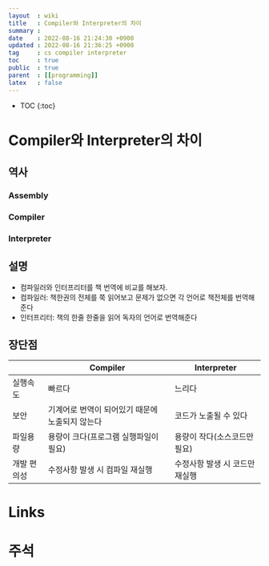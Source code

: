 ```yaml
---
layout  : wiki
title   : Compiler와 Interpreter의 차이
summary : 
date    : 2022-08-16 21:24:30 +0900
updated : 2022-08-16 21:36:25 +0900
tag     : cs compiler interpreter
toc     : true
public  : true
parent  : [[programming]]
latex   : false
---
```

* TOC
{:toc}

# Compiler와 Interpreter의 차이

## 역사

### Assembly

### Compiler

### Interpreter

## 설명
* 컴파일러와 인터프리터를 책 번역에 비교를 해보자. 
* 컴파일러: 책한권의 전체를 쭉 읽어보고 문제가 없으면 각 언어로 책전체를 번역해준다
* 인터프리터: 책의 한줄 한줄을 읽어 독자의 언어로 번역해준다

## 장단점
|| Compiler|Interpreter|
|-|----|----|
|실행속도|빠르다|느리다|
|보안|기계어로 번역이 되어있기 때문에 노출되지 않는다|코드가 노출될 수 있다|
|파일용량|용량이 크다(프로그램 실행파일이 필요)|용량이 작다(소스코드만 필요)|
|개발 편의성|수정사항 발생 시 컴파일 재실행|수정사항 발생 시 코드만 재실행|

# Links

# 주석